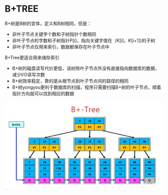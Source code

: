 # B+TREE

B+树是B树的变体，定义和B树相同，但是：

* 非叶子节点关键字个数和子树指针个数相同
* 非叶子节点的字数和子树指针P\[i\]，指向关键字值在（K\[i\]，K\[i+1\]\)的子树
* 非叶子节点仅用来索引，数据都保存在叶子节点中

B+Tree更适合用来储存索引

* B+树的磁盘读写代价更低，该树除叶子节点外没有直接指向数据库的数据，减少I/O读写次数
* B+树效率稳定，靠的是从根节点到叶子节点间的路径的相同
* B+树yongyou更利于数据库的扫描，程序只需要扫描B+树的叶子节点，顺着指针方向就可以找到相应的数据

![](/B+TREE/1.png)


